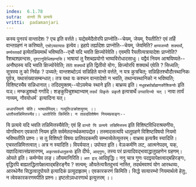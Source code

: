 ```yaml
---
index:  6.1.78
sutra:  वान्तो यि प्रत्यये
vritti:  padamanjari
---
```


कस्य पुनरयं वान्तादेशः ? एच इति वर्त्तते। यद्येवमेदैतोरपि प्राप्नोति--चेयम्, जेयम्, रैयतीति? एवं तर्हि वान्तग्रहणं न करिष्यते, `एचोऽयवायावः` इत्येव। इहापे तर्ह्यादेशः प्राप्नोति--चेयम्, जेयमिति? `क्षय्यजय्यौ शक्यार्थे`, `र्क्य्यस्तदर्थे` इत्येतन्नियमार्थं भविष्यति--एचौ यदि भवति क्षिज्योरेवेति। एवमपि रैयतीत्यत्रायादेशः प्राप्नोति? रैशब्दश्छान्दसः, `दृश्टानुविधिश्छन्दसि`। भाषायां तु रैशब्दप्रयोगो भाष्यविरोधादसाधुः। यद्वैवं नियम आश्रयिष्यते--अनौष्ठस्य यदि भवति क्षिज्योरेवेति; ततः `शक्यार्थे` इति द्वितीयो योगः, क्षिज्योरपि शक्यार्थ एवेति ? सिध्यति; सूत्रस्य तु को निर्वहः ? उच्यते; वान्तशब्दोऽयं सन्निहिते वान्ते वर्त्तते, न यत्र कुत्रचित्; सन्निहितश्चौदौत्स्थानिकः पूर्वत्र, यथासंख्यासम्बन्धात्। तत्र यथा यः कश्चन वान्तादेशो न भवति, तथान्यस्थानिको न भविष्यति; विशिष्टस्यैव सन्निधानात्। तदिदमुक्तम्--योऽयमेचः स्थाने इति। बाभ्रव्य इति। `मधुबभ्रवोर्ब्राह्मणकौशिकयोः` इति यञ्। मण्कडुशब्दो गर्गादि। शङ्कुपिचुशब्दाभ्याम् `तदर्थं विकृतेः प्रकृतौ` इत्यत्रार्थे `उगवादिभ्यो यत्` । नावा तार्यं नाव्यम्, नौवयोधर्म` इत्यादिना यत्।

	अध्वपरिमाणे चेति। भाषार्थमिदम्। गव्यूतिःउक्रोशयुगम् ।।
	धातौस्तन्निमित्तस्यैव।। धातोरिति किमिति। न तावदविशेषेण नियमप्रसङ्गः--
यि प्रत्यये यदि भवति तन्निमित्तस्यैवेति; एवं हि `वान्तो यि प्रत्यये तन्निमित्तस्य` इति विशिष्टविधिराश्रयणीयः, योगविभाग एवकारो नियम इति सर्वमेतदनर्थकमापद्येत। तस्मादसत्यपि धातुग्रहणे विशिष्टविषयो नियमो भविष्यतीति प्रश्नः। स तु विशिष्टो विषयः प्रातिपदकमपि सम्भाव्येतेत्युत्तरम्। वाभ्रव्य इत्यत्रैव स्यादिति। एचस्तन्निमित्तत्वात्। अत्र न स्यादिति। विपर्ययात्। उपोयत इति। वेञःकर्मणि लट, आत्मनेपदम्, यक्, यज्ञादित्वात्संप्रसारणम्, `अकृत्सार्वधातुकयोः` इति दीर्घः, `आद्गुणः`, तस्य परं प्रत्यादिवद्भावाद्धातुग्रहणेन ग्रहणम्। ओयते इति। कर्मण्येव लङ्। लौयमानिरिति। `अत इञ्` आदिवृद्धिः। ननु चात्र गुणः पदद्वयापेक्षत्वाद्बहिरङ्गः, वृद्धिरपि बाह्यतद्धितापेक्षत्वाद्बहिरङ्गैव ? सत्यम्; औयतेत्यत्रैतदुभयं नास्ति, तदर्थमवश्यं योग आरब्धव्यः, आरब्धेनैव सिद्धत्वादुपोयते इत्यादिकं प्रत्युदाहृतम्।
	एवकारकरणं किमिति। सिद्धे सत्यारम्भो नियमार्थत्वे हेतुः, न त्वेवकारकरणमपीति प्रश्नः। इष्टतोऽवधारणार्थ इत्युत्तरम् ।। 

